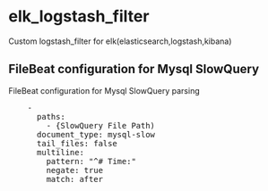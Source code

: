 # elk_logstash_filter
Custom logstash_filter for elk(elasticsearch,logstash,kibana)

## FileBeat configuration for Mysql SlowQuery

FileBeat configuration for Mysql SlowQuery parsing 

<pre>
    -
      paths:
        - {SlowQuery File Path)
      document_type: mysql-slow
      tail_files: false
      multiline:
        pattern: "^# Time:"
        negate: true
        match: after
</pre>
